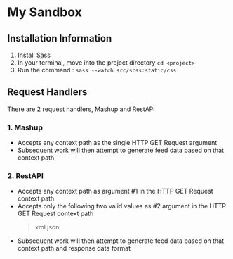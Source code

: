 My Sandbox
=========

Installation Information
------------------------

1. Install [Sass](http://sass-lang.com/tutorial)
2. In your terminal, move into the project directory `cd <project>`
3. Run the command : `sass --watch src/scss:static/css`

Request Handlers
----------------

There are 2 request handlers, Mashup and RestAPI

### 1. Mashup

- Accepts any context path as the single HTTP GET Request argument
- Subsequent work will then attempt to generate feed data based on that context path

### 2. RestAPI

- Accepts any context path as argument #1 in the HTTP GET Request context path
- Accepts only the following two valid values as #2 argument in the HTTP GET Request context path
	> xml
	> json
- Subsequent work will then attempt to generate feed data based on that context path and response data format